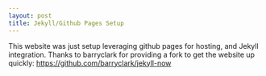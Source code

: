 ```yaml
---
layout: post
title: Jekyll/Github Pages Setup
---
```


This website was just setup leveraging github pages for hosting, and Jekyll integration.  Thanks to barryclark for providing a fork to get the website up quickly: https://github.com/barryclark/jekyll-now
